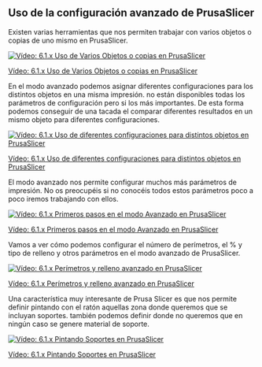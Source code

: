 
## Uso de la configuración avanzado de PrusaSlicer

Existen varias herramientas que nos permiten trabajar con varios objetos o copias de uno mismo en PrusaSlicer.

[![Vídeo: 6.1.x Uso de Varios Objetos o copias en PrusaSlicer](https://img.youtube.com/vi/fhGGqtpo2io/0.jpg)](https://drive.google.com/file/d/1ejO1mcKb3LxFnU9lykg86Fa3BdzRZLYS/view?usp=sharing)


[Vídeo: 6.1.x Uso de Varios Objetos o copias en PrusaSlicer](https://drive.google.com/file/d/1ejO1mcKb3LxFnU9lykg86Fa3BdzRZLYS/view?usp=sharing)


En el modo avanzado podemos asignar diferentes configuraciones para los distintos objetos en una misma impresión.  no están disponibles todas los parámetros de configuración pero si los más importantes.  De esta forma podemos conseguir de una tacada el comparar diferentes resultados en un mismo objeto para diferentes configuraciones.


[![Vídeo: 6.1.x Uso de diferentes configuraciones para distintos objetos en PrusaSlicer](https://img.youtube.com/vi/9jhawLLsy0s/0.jpg)](https://drive.google.com/file/d/1dIgNY36wRkXQzCO0VKbbIu3vDxliuiZv/view?usp=sharing)

[Vídeo: 6.1.x Uso de diferentes configuraciones para distintos objetos en PrusaSlicer](https://drive.google.com/file/d/1dIgNY36wRkXQzCO0VKbbIu3vDxliuiZv/view?usp=sharing)

El modo avanzado nos permite configurar muchos más parámetros de impresión.  No os preocupéis si no conocéis todos estos parámetros poco a poco iremos trabajando con ellos.

[![Vídeo: 6.1.x Primeros pasos en el modo Avanzado en PrusaSlicer](https://img.youtube.com/vi/w-FSk2mv1uI/0.jpg)](https://drive.google.com/file/d/10SZ2QQA-Kll3_9TAsn6VCuyacNpm53PJ/view?usp=sharing)


[Vídeo: 6.1.x Primeros pasos en el modo Avanzado en PrusaSlicer](https://drive.google.com/file/d/10SZ2QQA-Kll3_9TAsn6VCuyacNpm53PJ/view?usp=sharing)

Vamos a ver cómo podemos configurar el número de perímetros, el % y tipo de relleno y otros parámetros en el modo avanzado de PrusaSlicer.

[![Vídeo: 6.1.x Perímetros y relleno avanzado en PrusaSlicer](https://img.youtube.com/vi/af7GGF_GbDM/0.jpg)](https://drive.google.com/file/d/1r9fs4vXCGgCbcO6oEZI683Uvz-jui-fD/view?usp=sharing)

[Vídeo: 6.1.x Perímetros y relleno avanzado en PrusaSlicer](https://drive.google.com/file/d/1r9fs4vXCGgCbcO6oEZI683Uvz-jui-fD/view?usp=sharing)

Una característica muy interesante de Prusa Slicer es que nos permite definir pintando con el ratón aquellas zona donde queremos que se incluyan soportes.  también podemos definir donde no queremos que en ningún caso se genere material de soporte.

[![Vídeo: 6.1.x Pintando Soportes en PrusaSlicer](https://img.youtube.com/vi/2ZSIWTFOV0Q/0.jpg)](https://drive.google.com/file/d/1jWJqPaoCT18Dl2X-GpVdgAAfwpk1pdy9/view?usp=sharing)


[Vídeo: 6.1.x Pintando Soportes en PrusaSlicer](https://drive.google.com/file/d/1jWJqPaoCT18Dl2X-GpVdgAAfwpk1pdy9/view?usp=sharing)


